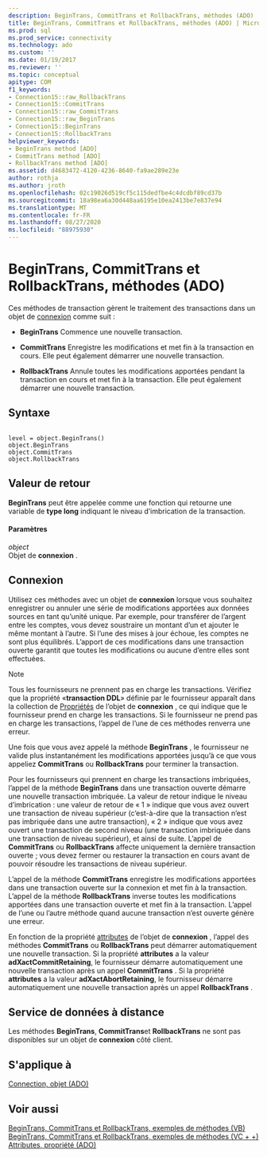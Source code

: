 ```yaml
---
description: BeginTrans, CommitTrans et RollbackTrans, méthodes (ADO)
title: BeginTrans, CommitTrans et RollbackTrans, méthodes (ADO) | Microsoft Docs
ms.prod: sql
ms.prod_service: connectivity
ms.technology: ado
ms.custom: ''
ms.date: 01/19/2017
ms.reviewer: ''
ms.topic: conceptual
apitype: COM
f1_keywords:
- Connection15::raw_RollbackTrans
- Connection15::CommitTrans
- Connection15::raw_CommitTrans
- Connection15::raw_BeginTrans
- Connection15::BeginTrans
- Connection15::RollbackTrans
helpviewer_keywords:
- BeginTrans method [ADO]
- CommitTrans method [ADO]
- RollbackTrans method [ADO]
ms.assetid: d4683472-4120-4236-8640-fa9ae289e23e
author: rothja
ms.author: jroth
ms.openlocfilehash: 02c19026d519cf5c115dedfbe4c4dcdbf89cd37b
ms.sourcegitcommit: 18a98ea6a30d448aa6195e10ea2413be7e837e94
ms.translationtype: MT
ms.contentlocale: fr-FR
ms.lasthandoff: 08/27/2020
ms.locfileid: "88975930"
---
```

# <a name="begintrans-committrans-and-rollbacktrans-methods-ado"></a>BeginTrans, CommitTrans et RollbackTrans, méthodes (ADO)
Ces méthodes de transaction gèrent le traitement des transactions dans un objet de [connexion](./connection-object-ado.md) comme suit :  
  
-   **BeginTrans** Commence une nouvelle transaction.  
  
-   **CommitTrans** Enregistre les modifications et met fin à la transaction en cours. Elle peut également démarrer une nouvelle transaction.  
  
-   **RollbackTrans** Annule toutes les modifications apportées pendant la transaction en cours et met fin à la transaction. Elle peut également démarrer une nouvelle transaction.  
  
## <a name="syntax"></a>Syntaxe  
  
```  
  
level = object.BeginTrans()  
object.BeginTrans  
object.CommitTrans  
object.RollbackTrans  
```  
  
## <a name="return-value"></a>Valeur de retour  
 **BeginTrans** peut être appelée comme une fonction qui retourne une variable de **type long** indiquant le niveau d’imbrication de la transaction.  
  
#### <a name="parameters"></a>Paramètres  
 *object*  
 Objet de **connexion** .  
  
## <a name="connection"></a>Connexion  
 Utilisez ces méthodes avec un objet de **connexion** lorsque vous souhaitez enregistrer ou annuler une série de modifications apportées aux données sources en tant qu’unité unique. Par exemple, pour transférer de l’argent entre les comptes, vous devez soustraire un montant d’un et ajouter le même montant à l’autre. Si l’une des mises à jour échoue, les comptes ne sont plus équilibrés. L’apport de ces modifications dans une transaction ouverte garantit que toutes les modifications ou aucune d’entre elles sont effectuées.  
  
> [!NOTE]
>  Tous les fournisseurs ne prennent pas en charge les transactions. Vérifiez que la propriété «**transaction DDL**» définie par le fournisseur apparaît dans la collection de [Propriétés](./properties-collection-ado.md) de l’objet de **connexion** , ce qui indique que le fournisseur prend en charge les transactions. Si le fournisseur ne prend pas en charge les transactions, l’appel de l’une de ces méthodes renverra une erreur.  
  
 Une fois que vous avez appelé la méthode **BeginTrans** , le fournisseur ne valide plus instantanément les modifications apportées jusqu’à ce que vous appeliez **CommitTrans** ou **RollbackTrans** pour terminer la transaction.  
  
 Pour les fournisseurs qui prennent en charge les transactions imbriquées, l’appel de la méthode **BeginTrans** dans une transaction ouverte démarre une nouvelle transaction imbriquée. La valeur de retour indique le niveau d’imbrication : une valeur de retour de « 1 » indique que vous avez ouvert une transaction de niveau supérieur (c’est-à-dire que la transaction n’est pas imbriquée dans une autre transaction), « 2 » indique que vous avez ouvert une transaction de second niveau (une transaction imbriquée dans une transaction de niveau supérieur), et ainsi de suite. L’appel de **CommitTrans** ou **RollbackTrans** affecte uniquement la dernière transaction ouverte ; vous devez fermer ou restaurer la transaction en cours avant de pouvoir résoudre les transactions de niveau supérieur.  
  
 L’appel de la méthode **CommitTrans** enregistre les modifications apportées dans une transaction ouverte sur la connexion et met fin à la transaction. L’appel de la méthode **RollbackTrans** inverse toutes les modifications apportées dans une transaction ouverte et met fin à la transaction. L’appel de l’une ou l’autre méthode quand aucune transaction n’est ouverte génère une erreur.  
  
 En fonction de la propriété [attributes](./attributes-property-ado.md) de l’objet de **connexion** , l’appel des méthodes **CommitTrans** ou **RollbackTrans** peut démarrer automatiquement une nouvelle transaction. Si la propriété **attributes** a la valeur **adXactCommitRetaining**, le fournisseur démarre automatiquement une nouvelle transaction après un appel **CommitTrans** . Si la propriété **attributes** a la valeur **adXactAbortRetaining**, le fournisseur démarre automatiquement une nouvelle transaction après un appel **RollbackTrans** .  
  
## <a name="remote-data-service"></a>Service de données à distance  
 Les méthodes **BeginTrans**, **CommitTrans**et **RollbackTrans** ne sont pas disponibles sur un objet de **connexion** côté client.  
  
## <a name="applies-to"></a>S'applique à  
 [Connection, objet (ADO)](./connection-object-ado.md)  
  
## <a name="see-also"></a>Voir aussi  
 [BeginTrans, CommitTrans et RollbackTrans, exemples de méthodes (VB)](./begintrans-committrans-and-rollbacktrans-methods-example-vb.md)   
 [BeginTrans, CommitTrans et RollbackTrans, exemples de méthodes (VC + +)](./begintrans-committrans-and-rollbacktrans-methods-example-vc.md)   
 [Attributes, propriété (ADO)](./attributes-property-ado.md)